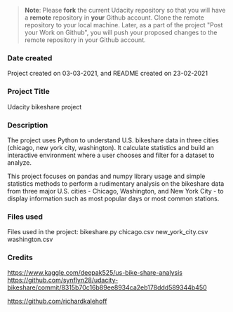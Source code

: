 >**Note**: Please **fork** the current Udacity repository so that you will have a **remote** repository in **your** Github account. Clone the remote repository to your local machine. Later, as a part of the project "Post your Work on Github", you will push your proposed changes to the remote repository in your Github account.

### Date created
Project created on 03-03-2021, and README created on 23-02-2021

### Project Title
Udacity bikeshare project

### Description
The project uses Python to understand U.S. bikeshare data in three cities (chicago, new york city, washington). It calculate statistics and build an interactive environment where a user chooses and filter for a dataset to analyze.

This project focuses on pandas and numpy library usage and simple statistics methods to perform a rudimentary analysis on the bikeshare data from three major U.S. cities - Chicago, Washington, and New York City - to display information such as most popular days or most common stations.

### Files used
Files used in the project: 
bikeshare.py
chicago.csv
new_york_city.csv
washington.csv

### Credits
https://www.kaggle.com/deepak525/us-bike-share-analysis
https://github.com/synflyn28/udacity-bikeshare/commit/8315b70c16b89ee8934ca2eb178ddd589344b450
 
https://github.com/richardkalehoff
 

